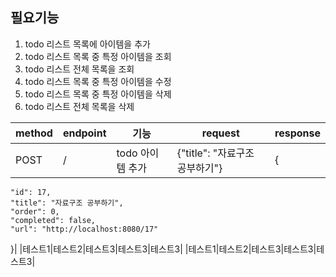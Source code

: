## 필요기능

1. todo 리스트 목록에 아이템을 추가
2. todo 리스트 목록 중 특정 아이템을 조회
3. todo 리스트 전체 목록을 조회
4. todo 리스트 목록 중 특정 아이템을 수정
5. todo 리스트 목록 중 특정 아이템을 삭제
6. todo 리스트 전체 목록을 삭제


|method|endpoint|기능|request|response|
|------|---|---|---|---|
|POST|/|todo 아이템 추가|{"title": "자료구조 공부하기"}|{
    "id": 17,
    "title": "자료구조 공부하기",
    "order": 0,
    "completed": false,
    "url": "http://localhost:8080/17"
}|
|테스트1|테스트2|테스트3|테스트3|테스트3|
|테스트1|테스트2|테스트3|테스트3|테스트3|
